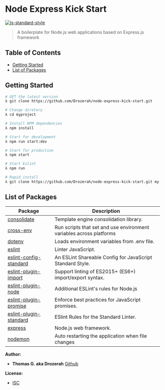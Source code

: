 # Node Express Kick Start

[![js-standard-style](https://img.shields.io/badge/code%20style-standard-brightgreen.svg)](http://standardjs.com)

> A boilerplate for Node.js web applications based on Express.js framework

Table of Contents
-----------------

- [Getting Started](#getting-started)
- [List of Packages](#list-of-packages)

Getting Started
---------------

```bash
# GET the latest version
λ git clone https://github.com/Drozerah/node-express-kick-start.git

# Change diretory
λ cd myproject

# Install NPM dependencies
λ npm install

# Start for development
λ npm run start:dev

# Start for production
λ npm start

# Start Eslint
λ npm run

# Rapid install
λ git clone https://github.com/Drozerah/node-express-kick-start.git my-project-name && cd my-project-name && npm install && code . && exit
```

List of Packages
----------------

| Package                                                                        | Description                                                             |
| ------------------------------------------------------------------------------ | ------------------------------------------------------------------------|
| [consolidate](https://www.npmjs.com/package/consolidate)                       | Template engine consolidation library.                                  |
| [cross-env](https://www.npmjs.com/package/cross-env)                           | Run scripts that set and use environment variables across platforms     |
| [dotenv](https://www.npmjs.com/package/dotenv)                                 | Loads environment variables from .env file.                             |
| [eslint](https://eslint.org/)                                                  | Linter JavaScript.                                                      |
| [eslint-config-standard](https://www.npmjs.com/package/eslint-config-standard) | An ESLint Shareable Config for JavaScript Standard Style.               |
| [eslint-plugin-import](https://eslint.org/)                                    | Support linting of ES2015+ (ES6+) import/export syntax.                 |
| [eslint-plugin-node](https://www.npmjs.com/package/eslint-plugin-node)         | Additional ESLint's rules for Node.js                                   |
| [eslint-plugin-promise](https://www.npmjs.com/package/eslint-plugin-promise)   | Enforce best practices for JavaScript promises.                         |
| [eslint-plugin-standard](https://www.npmjs.com/package/eslint-plugin-standard) | ESlint Rules for the Standard Linter.                                   |
| [express](https://expressjs.com/)                                              | Node.js web framework.                                                  |
| [nodemon](https://www.npmjs.com/package/nodemon)                               | Auto restarting the application when file changes                       |


__Author:__

- **Thomas G. aka Drozerah** [Github](https://github.com/Drozerah)

__License:__

- [ISC](licence)